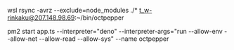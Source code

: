 wsl rsync -avrz --exclude=node_modules ./* t_w-rinkaku@207.148.98.69:~/bin/octpepper

pm2 start app.ts --interpreter="deno" --interpreter-args="run --allow-env --allow-net --allow-read --allow-sys" --name octpepper